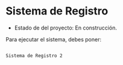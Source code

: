 <h1>Sistema de Registro</h1>

- Estado de del proyecto: En construcción.

Para ejecutar el sistema, debes poner:

```npm install react´´´

Sistema de Registro 2
